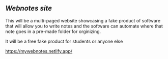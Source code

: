 ## *Webnotes site*

This will be a multi-paged website showcasing a fake product of software that
will allow you to write notes and the software can automate where that note goes in a pre-made folder for orginizing. 

It will be a free fake product for students or anyone else

https://mywebnotes.netlify.app/